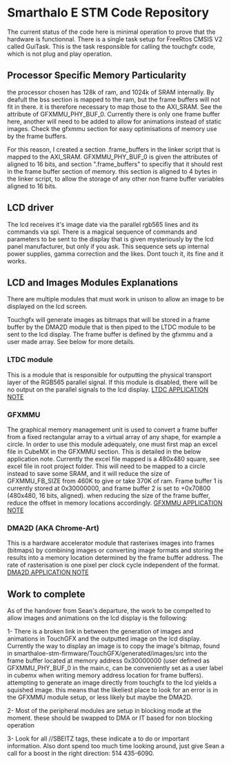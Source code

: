 # Smarthalo E STM Code Repository

The current status of the code here is minimal operation to prove that the hardware is functionnal. There is a single task setup for FreeRtos CMSIS V2 called GuiTask. This is the task responsible for calling the touchgfx code, which is not plug and play operation. 

## Processor Specific Memory Particularity
the processor chosen has 128k of ram, and 1024k of SRAM internally. By deafult the bss section is mapped to the ram, but the frame buffers will not fit in there. it is therefore necessary to map those to the AXI_SRAM. See the attribute of GFXMMU_PHY_BUF_0. Currently there is only one frame buffer here, another will need to be added to allow for animations instead of static images. Check the gfxmmu section for easy optimisations of memory use by the frame buffers. 

For this reason, I created a section .frame_buffers in the linker script that is mapped to the AXI_SRAM. GFXMMU_PHY_BUF_0 is given the attributes of aligned to 16 bits, and section ".frame_buffers" to specifiy that it should rest in the frame buffer section of memory. this section is aligned to 4 bytes in the linker script, to allow the storage of any other non frame buffer variables aligned to 16 bits.

## LCD driver
The lcd receives it's image date via the parallel rgb565 lines and its commands via spi. There is a magical sequence of commands and parameters to be sent to the display that is given mysteriously by the lcd panel manufacturer, but only if you ask. This sequence sets up internal power supplies, gamma correction and the likes. Dont touch it, its fine and it works.

## LCD and Images Modules Explanations

There are multiple modules that must work in unison to allow an image to be displayed on the lcd screen. 

Touchgfx will generate images as bitmaps that will be stored in a frame buffer by the DMA2D module that is then piped to the LTDC module to be sent to the lcd display. The frame buffer is defined by the gfxmmu and a user made array. See below for more details.

### LTDC module

This is a module that is responsible for outputting the physical transport layer of the RGB565 parallel signal. If this module is disabled, there will be no output on the parallel signals to the lcd display.
[LTDC APPLICATION NOTE](https://drive.google.com/file/d/1-DfbGSU0Q_96ODMqvLUZQEQzXK6xFwWk/view?usp=sharing)

### GFXMMU

The graphical memory management unit is used to convert a frame buffer from a fixed rectangular array to a virtual array of any shape, for example a circle. In order to use this module adequately, one must first map an excel file in CubeMX in the GFXMMU section. This is detailed in the below application note. Currently the excel file mapped is a 480x480 square, see excel file in root project folder. This will need to be mapped to a circle instead to save some SRAM, and it will reduce the size of GFXMMU_FB_SIZE from 460K to give or take 370K of ram. 
Frame buffer 1 is currently stored at 0x30000000, and frame buffer 2 is set to +0x70800 (480x480, 16 bits, aligned). when reducing the size of the frame buffer, reduce the offset in memory locations accordingly.
[GFXMMU APPLICATION NOTE](https://www.st.com/resource/en/application_note/dm00407777-graphic-memory-optimization-with-stm32-chromgrc-stmicroelectronics.pdf)

### DMA2D (AKA Chrome-Art)

This is a hardware accelerator module that rasterixes images into frames (bitmaps) by combining images or converting image formats and storing the results into a memory location determined by the frame buffer address. The rate of rasterisation is one pixel per clock cycle independent of the format. 
[DMA2D APPLICATION NOTE](https://drive.google.com/file/d/1-ZwlMv4-iTOiNeTWSQ9s9DnY63_X7upT/view?usp=sharing)

## Work to complete

As of the handover from Sean's departure, the work to be compelted to allow images and animations on the lcd display is the following:

1- There is a broken link in between the generation of images and animations in TouchGFX and the outputted image on the lcd display. Currently the way to display an image is to copy the image's bitmap, found in smarthaloe-stm-firmware/TouchGFX/generated/images/src into the frame buffer located at memory address 0x30000000 (user defined as GFXMMU_PHY_BUF_0 in the main.c, can be conveniently set as a user label in cubemx when writing memory address location for frame buffers). attempting to generate an image directly from touchgfx to the lcd yields a squished image. this means that the likeliest place to look for an error is in the GFXMMU module setup, or less likely but maybe the DMA2D.

2- Most of the peripheral modules are setup in blocking mode at the moment. these should be swapped to DMA or IT based for non blocking operation

3- Look for all //SBEITZ tags, these indicate a to do or important information. Also dont spend too much time looking around, just give Sean a call for a boost in the right direction: 514 435-6090. 




